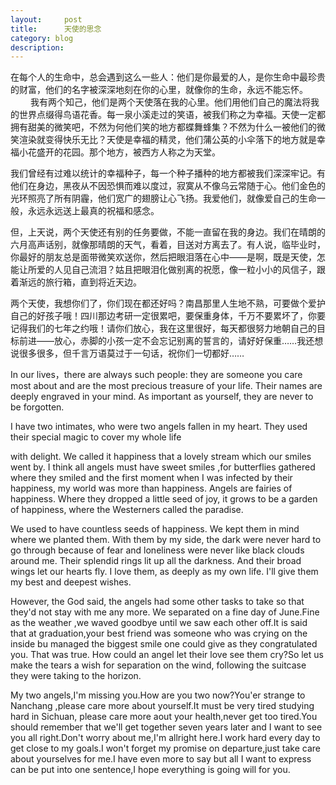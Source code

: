 ```yaml
---
layout:     post
title:      天使的思念
category: blog
description: 
---
```



在每个人的生命中，总会遇到这么一些人：他们是你最爱的人，是你生命中最珍贵的财富，他们的名字被深深地刻在你的心里，就像你的生命，永远不能忘怀。    
　　
我有两个知己，他们是两个天使落在我的心里。他们用他们自己的魔法将我的世界点缀得鸟语花香。每一泉小溪走过的笑语，被我们称之为幸福。天使一定都拥有甜美的微笑吧，不然为何他们笑的地方都蝶舞蜂集？不然为什么一被他们的微笑渲染就变得快乐无比？天使是幸福的精灵，他们蒲公英的小伞落下的地方就是幸福小花盛开的花园。那个地方，被西方人称之为天堂。

我们曾经有过难以统计的幸福种子，每一个种子播种的地方都被我们深深牢记。有他们在身边，黑夜从不因恐惧而难以度过，寂寞从不像乌云常随于心。他们金色的光环照亮了所有阴霾，他们宽广的翅膀让心飞扬。我爱他们，就像爱自己的生命一般，永远永远送上最真的祝福和感念。

但，上天说，两个天使还有别的任务要做，不能一直留在我的身边。我们在晴朗的六月高声话别，就像那晴朗的天气，看着，目送对方离去了。有人说，临毕业时，你最好的朋友总是面带微笑欢送你，然后把眼泪落在心中——是啊，既是天使，怎能让所爱的人见自己流泪？姑且把眼泪化做别离的祝愿，像一粒小小的风信子，跟着渐远的旅行箱，直到将近天边。

两个天使，我想你们了，你们现在都还好吗？南昌那里人生地不熟，可要做个爱护自己的好孩子哦！四川那边考研一定很累吧，要保重身体，千万不要累坏了，你要记得我们的七年之约哦！请你们放心，我在这里很好，每天都很努力地朝自己的目标前进——放心，赤脚的小孩一定不会忘记别离的誓言的，请好好保重……我还想说很多很多，但千言万语莫过于一句话，祝你们一切都好……

In our lives，there are always such people: they are someone you care most about and are the most precious treasure of your life. Their names are deeply engraved in your mind. As important as yourself, they are never to be forgotten.

I have two intimates, who were two angels fallen in my heart. They used their special magic to cover my whole life

with delight. We called it happiness that a lovely stream which our smiles went by. I think all angels must have sweet smiles ,for butterflies gathered where they smiled and the first moment when I was infected by their happiness, my world was more than happiness. Angels are fairies of happiness. Where they dropped a little seed of joy, it grows to be a garden of happiness, where the Westerners called the paradise.

We used to have countless seeds of happiness. We kept them in mind where we planted them. With them by my side, the dark were never hard to go through because of fear and loneliness were never like black clouds around me. Their splendid rings lit up all the darkness. And their broad wings let our hearts fly. I love them, as deeply as my own life. I'll give them my best and deepest wishes.

However, the God said, the angels had some other tasks to take so that they'd not stay with me any more. We separated on a fine day of June.Fine as the weather ,we waved goodbye until we saw each other off.It is said that at graduation,your best friend was someone who was crying on the inside bu managed the biggest smile one could give as they congratulated you. That was true. How could an angel let their love see them cry?So let us make the tears a wish for separation on the wind, following the suitcase they were taking to the horizon.

My two angels,I'm missing you.How are you two now?You'er strange to Nanchang ,please care  more about yourself.It must be very tired studying hard in Sichuan, please care more aout your health,never get too tired.You should remember that we'll get together seven years later and I want to see you all right.Don't worry about me,I'm allright here.I work hard every day to get close to my goals.I won't forget my promise on departure,just take care about yourselves for me.I have even more to say but all I want to express can be put into one sentence,I hope everything is going will for you.

